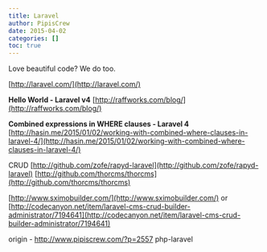 ```yaml
---
title: Laravel
author: PipisCrew
date: 2015-04-02
categories: []
toc: true
---
```


Love beautiful code? We do too.

[http://laravel.com/](http://laravel.com/)

**Hello World - Laravel v4**
[http://raffworks.com/blog/](http://raffworks.com/blog/)

**Combined expressions in WHERE clauses - Laravel 4**
[http://hasin.me/2015/01/02/working-with-combined-where-clauses-in-laravel-4/](http://hasin.me/2015/01/02/working-with-combined-where-clauses-in-laravel-4/)

CRUD
[http://github.com/zofe/rapyd-laravel](http://github.com/zofe/rapyd-laravel)
[http://github.com/thorcms/thorcms](http://github.com/thorcms/thorcms)

[http://www.sximobuilder.com/](http://www.sximobuilder.com/)
or
[http://codecanyon.net/item/laravel-cms-crud-builder-administrator/7194641](http://codecanyon.net/item/laravel-cms-crud-builder-administrator/7194641)

origin - http://www.pipiscrew.com/?p=2557 php-laravel